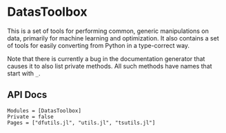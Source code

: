 # DatasToolbox

This is a set of tools for performing common, generic manipulations on data, primarily for 
machine learning and optimization.  It also contains a set of tools for easily converting
from Python in a type-correct way.

Note that there is currently a bug in the documentation generator that causes it to also
list private methods.  All such methods have names that start with `_`.



## API Docs

```@autodocs
Modules = [DatasToolbox]
Private = false
Pages = ["dfutils.jl", "utils.jl", "tsutils.jl"]
```
